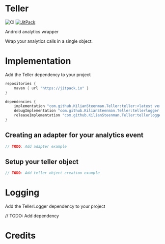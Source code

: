 # Teller

![CI](https://github.com/KilianSteenman/Teller/workflows/Android%20CI/badge.svg?branch=master)
[![JitPack](https://jitpack.io/v/KilianSteenman/Teller.svg)](https://jitpack.io/#KilianSteenman/Teller)

Android analytics wrapper

Wrap your analytics calls in a single object.

# Implementation

Add the Teller dependency to your project

```groovy
repositories {
    maven { url "https://jitpack.io" }
}
```

```groovy
dependencies {
    implementation "com.github.KilianSteenman.Teller:teller:<latest version>"
    debugImplementation "com.github.KilianSteenman.Teller:tellerlogger:<latest version>"
    releaseImplementation "com.github.KilianSteenman.Teller:tellerlogger-noop:<latest version>"
}
```

## Creating an adapter for your analytics event

```kotlin
// TODO: Add adapter example
```

## Setup your teller object

```kotlin
// TODO: Add teller object creation example
```

# Logging

Add the TellerLogger dependency to your project

// TODO: Add dependency

# Credits
